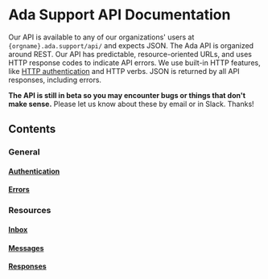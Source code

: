 # Ada Support API Documentation

Our API is available to any of our organizations' users at `{orgname}.ada.support/api/` and expects JSON. The Ada API is organized around REST. Our API has predictable, resource-oriented URLs, and uses HTTP response codes to indicate API errors. We use built-in HTTP features, like [HTTP authentication](authentication.md) and HTTP verbs. JSON is returned by all API responses, including errors.

**The API is still in beta so you may encounter bugs or things that don't make sense.** Please let us know about these by email or in Slack. Thanks!

## Contents
### General
#### [Authentication](authentication.md)
#### [Errors](errors.md)
### Resources
#### [Inbox](inbox.md)
#### [Messages](messages.md)
#### [Responses](responses.md)
